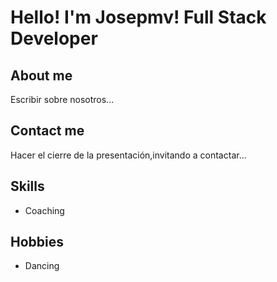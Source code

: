 # Hello! I'm Josepmv! Full Stack Developer

## About me

Escribir sobre nosotros...

## Contact me

Hacer el cierre de la presentación,invitando a contactar...




## Skills

- Coaching

## Hobbies

- Dancing